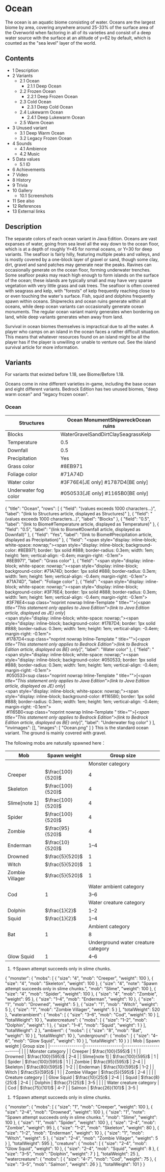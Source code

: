 # Ocean
The ocean is an aquatic biome consisting of water. Oceans are the largest biome by area, covering anywhere around 25-33% of the surface area of the Overworld when factoring in all of its varieties and consist of a deep water source with the surface at an altitude of y=62 by default, which is counted as the "sea level" layer of the world.

## Contents
- 1 Description
- 2 Variants
	- 2.1 Ocean
		- 2.1.1 Deep Ocean
	- 2.2 Frozen Ocean
		- 2.2.1 Deep Frozen Ocean
	- 2.3 Cold Ocean
		- 2.3.1 Deep Cold Ocean
	- 2.4 Lukewarm Ocean
		- 2.4.1 Deep Lukewarm Ocean
	- 2.5 Warm Ocean
- 3 Unused variant
	- 3.1 Deep Warm Ocean
	- 3.2 Legacy Frozen Ocean
- 4 Sounds
	- 4.1 Ambience
	- 4.2 Music
- 5 Data values
	- 5.1 ID
- 6 Achievements
- 7 Video
- 8 History
- 9 Trivia
- 10 Gallery
	- 10.1 Screenshots
- 11 See also
- 12 References
- 13 External links

## Description
The separate colors of each ocean variant in Java Edition.
Oceans are vast expanses of water, going from sea level all the way down to the ocean floor, which is at a depth of roughly Y=45 for normal oceans, or Y=30 for deep variants. The seafloor is fairly hilly, featuring multiple peaks and valleys, and is mostly covered by a one-block layer of gravel or sand, though some clay, dirt, gravel and sand patches may generate near the peaks. Ravines can occasionally generate on the ocean floor, forming underwater trenches. Some seafloor peaks may reach high enough to form islands on the surface of the ocean; these islands are typically small and may have very sparse vegetation with very little grass and oak trees. The seafloor is often covered with seagrass and kelp, with "forests" of kelp frequently reaching close to or even touching the water's surface. Fish, squid and dolphins frequently spawn within oceans. Shipwrecks and ocean ruins generate within all oceans, while deep ocean variants can occasionally generate ocean monuments. The regular ocean variant mainly generates when bordering on land, while deep variants generates when away from land.

Survival in ocean biomes themselves is impractical due to all the water. A player who camps on an island in the ocean faces a rather difficult situation. This means that whatever resources found on an island might be all the player has if the player is unwilling or unable to venture out. See the island survival article for more information.

## Variants
For variants that existed before 1.18, see Biome/Before 1.18.

Oceans come in nine different varieties in-game, including the base ocean and eight different variants. Bedrock Edition has two unused biomes, "deep warm ocean" and "legacy frozen ocean".

### Ocean
| Structures           | Ocean MonumentShipwreckOcean ruins    |
|----------------------|---------------------------------------|
| Blocks               | WaterGravelSandDirtClaySeagrassKelp   |
| Temperature          | 0.5                                   |
| Downfall             | 0.5                                   |
| Precipitation        | Yes                                   |
| Grass color          | #8EB971                               |
| Foliage color        | #71A74D                               |
| Water color          | #3F76E4‌[JE  only] #1787D4‌[BE  only] |
| Underwater fog color | #050533‌[JE  only] #1165B0‌[BE  only] |

{
    "title": "Ocean",
    "rows": [
        {
            "field": "(values exceeds 1000 characters...)",
            "label": "(link to Structures article, displayed as Structures)"
        },
        {
            "field": "(values exceeds 1000 characters...)",
            "label": "Blocks"
        },
        {
            "field": "0.5",
            "label": "(link to Biome#Temperature article, displayed as Temperature)"
        },
        {
            "field": "0.5",
            "label": "(link to Biome#Downfall article, displayed as Downfall)"
        },
        {
            "field": "Yes",
            "label": "(link to Biome#Precipitation article, displayed as Precipitation)"
        },
        {
            "field": "<span style=\"display: inline-block; white-space: nowrap;\"><span style=\"display: inline-block; background-color: #8EB971; border: 1px solid #888; border-radius: 0.3em; width: 1em; height: 1em; vertical-align: -0.4em; margin-right: -0.1em\"><br></span> #8EB971</span>",
            "label": "Grass color"
        },
        {
            "field": "<span style=\"display: inline-block; white-space: nowrap;\"><span style=\"display: inline-block; background-color: #71A74D; border: 1px solid #888; border-radius: 0.3em; width: 1em; height: 1em; vertical-align: -0.4em; margin-right: -0.1em\"><br></span> #71A74D</span>",
            "label": "Foliage color"
        },
        {
            "field": "<span style=\"display: inline-block; white-space: nowrap;\"><span style=\"display: inline-block; background-color: #3F76E4; border: 1px solid #888; border-radius: 0.3em; width: 1em; height: 1em; vertical-align: -0.4em; margin-right: -0.1em\"><br></span> #3F76E4</span>‌<sup class=\"noprint nowrap Inline-Template \" title=\"\">[<i><span title=\"This statement only applies to Java Edition\">(link to Java Edition article, displayed as JE)  only</span></i>]</sup><br><span style=\"display: inline-block; white-space: nowrap;\"><span style=\"display: inline-block; background-color: #1787D4; border: 1px solid #888; border-radius: 0.3em; width: 1em; height: 1em; vertical-align: -0.4em; margin-right: -0.1em\"><br></span> #1787D4</span>‌<sup class=\"noprint nowrap Inline-Template \" title=\"\">[<i><span title=\"This statement only applies to Bedrock Edition\">(link to Bedrock Edition article, displayed as BE)  only</span></i>]</sup>",
            "label": "Water color"
        },
        {
            "field": "<span style=\"display: inline-block; white-space: nowrap;\"><span style=\"display: inline-block; background-color: #050533; border: 1px solid #888; border-radius: 0.3em; width: 1em; height: 1em; vertical-align: -0.4em; margin-right: -0.1em\"><br></span> #050533</span>‌<sup class=\"noprint nowrap Inline-Template \" title=\"\">[<i><span title=\"This statement only applies to Java Edition\">(link to Java Edition article, displayed as JE)  only</span></i>]</sup><br><span style=\"display: inline-block; white-space: nowrap;\"><span style=\"display: inline-block; background-color: #1165B0; border: 1px solid #888; border-radius: 0.3em; width: 1em; height: 1em; vertical-align: -0.4em; margin-right: -0.1em\"><br></span> #1165B0</span>‌<sup class=\"noprint nowrap Inline-Template \" title=\"\">[<i><span title=\"This statement only applies to Bedrock Edition\">(link to Bedrock Edition article, displayed as BE)  only</span></i>]</sup>",
            "label": "Underwater fog color"
        }
    ],
    "invimages": [],
    "images": [
        "Ocean.png"
    ]
}
This is the standard ocean variant. The ground is mainly covered with gravel.

The following mobs are naturally spawned here：

| Mob             | Spawn weight      | Group size                          |
|-----------------|-------------------|-------------------------------------|
|                 |                   | Monster category                    |
| Creeper         | $\frac{100}{520}$ | 4                                   |
| Skeleton        | $\frac{100}{520}$ | 4                                   |
| Slime[note 1]   | $\frac{100}{520}$ | 4                                   |
| Spider          | $\frac{100}{520}$ | 4                                   |
| Zombie          | $\frac{95}{520}$  | 4                                   |
| Enderman        | $\frac{10}{520}$  | 1–4                                 |
| Drowned         | $\frac{5}{520}$   | 1                                   |
| Witch           | $\frac{5}{520}$   | 1                                   |
| Zombie Villager | $\frac{5}{520}$   | 1                                   |
|                 |                   | Water ambient category              |
| Cod             | 1                 | 3–6                                 |
|                 |                   | Water creature category             |
| Dolphin         | $\frac{1}{2}$     | 1–2                                 |
| Squid           | $\frac{1}{2}$     | 1–4                                 |
|                 |                   | Ambient category                    |
| Bat             | 1                 | 8                                   |
|                 |                   | Underground water creature category |
| Glow Squid      | 1                 | 4–6                                 |

1. ↑Spawn attempt succeeds only in slime chunks.

{ "monster": { "mobs": [ { "size": "4", "mob": "Creeper", "weight": 100 }, { "size": "4", "mob": "Skeleton", "weight": 100 }, { "size": "4", "note": "Spawn attempt succeeds only in slime chunks.", "mob": "Slime", "weight": 100 }, { "size": "4", "mob": "Spider", "weight": 100 }, { "size": "4", "mob": "Zombie", "weight": 95 }, { "size": "1&ndash;4", "mob": "Enderman", "weight": 10 }, { "size": "1", "mob": "Drowned", "weight": 5 }, { "size": "1", "mob": "Witch", "weight": 5 }, { "size": "1", "mob": "Zombie Villager", "weight": 5 } ], "totalWeight": 520 }, "waterambient": { "mobs": [ { "size": "3&ndash;6", "mob": "Cod", "weight": 10 } ], "totalWeight": 10 }, "watercreature": { "mobs": [ { "size": "1&ndash;2", "mob": "Dolphin", "weight": 1 }, { "size": "1&ndash;4", "mob": "Squid", "weight": 1 } ], "totalWeight": 2 }, "ambient": { "mobs": [ { "size": "8", "mob": "Bat", "weight": 10 } ], "totalWeight": 10 }, "underground": { "mobs": [ { "size": "4&ndash;6", "mob": "Glow Squid", "weight": 10 } ], "totalWeight": 10 } }
| Mob             | Spawn weight      | Group size              |
|-----------------|-------------------|-------------------------|
|                 |                   | Monster category        |
| Creeper         | $\frac{100}{595}$ | 1                       |
| Drowned         | $\frac{100}{595}$ | 2–4                     |
| Slime[note 1]   | $\frac{100}{595}$ | 1                       |
| Spider          | $\frac{100}{595}$ | 1                       |
| Zombie          | $\frac{95}{595}$  | 2–4                     |
| Skeleton        | $\frac{80}{595}$  | 1–2                     |
| Enderman        | $\frac{10}{595}$  | 1–2                     |
| Witch           | $\frac{5}{595}$   | 1                       |
| Zombie Villager | $\frac{5}{595}$   | 2–4                     |
|                 |                   | Creature category       |
| Glow Squid      | $\frac{10}{25}$   | 2–4                     |
| Squid           | $\frac{8}{25}$    | 2–4                     |
| Dolphin         | $\frac{7}{25}$    | 3–5                     |
|                 |                   | Water creature category |
| Cod             | $\frac{75}{101}$  | 4–7                     |
| Salmon          | $\frac{26}{101}$  | 3–5                     |

1. ↑Spawn attempt succeeds only in slime chunks.

{ "monster": { "mobs": [ { "size": "1", "mob": "Creeper", "weight": 100 }, { "size": "2&ndash;4", "mob": "Drowned", "weight": 100 }, { "size": "1", "note": "Spawn attempt succeeds only in slime chunks.", "mob": "Slime", "weight": 100 }, { "size": "1", "mob": "Spider", "weight": 100 }, { "size": "2&ndash;4", "mob": "Zombie", "weight": 95 }, { "size": "1&ndash;2", "mob": "Skeleton", "weight": 80 }, { "size": "1&ndash;2", "mob": "Enderman", "weight": 10 }, { "size": "1", "mob": "Witch", "weight": 5 }, { "size": "2&ndash;4", "mob": "Zombie Villager", "weight": 5 } ], "totalWeight": 595 }, "creature": { "mobs": [ { "size": "2&ndash;4", "mob": "Glow Squid", "weight": 10 }, { "size": "2&ndash;4", "mob": "Squid", "weight": 8 }, { "size": "3&ndash;5", "mob": "Dolphin", "weight": 7 } ], "totalWeight": 25 }, "watercreature": { "mobs": [ { "size": "4&ndash;7", "mob": "Cod", "weight": 75 }, { "size": "3&ndash;5", "mob": "Salmon", "weight": 26 } ], "totalWeight": 101 } }

